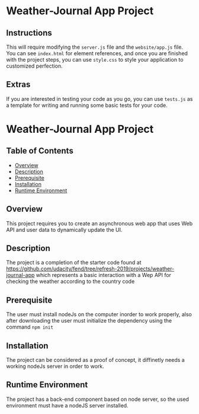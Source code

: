 # Weather-Journal App Project



## Instructions
This will require modifying the `server.js` file and the `website/app.js` file. You can see `index.html` for element references, and once you are finished with the project steps, you can use `style.css` to style your application to customized perfection.

## Extras
If you are interested in testing your code as you go, you can use `tests.js` as a template for writing and running some basic tests for your code.

# Weather-Journal App Project

## Table of Contents

* [Overview](#Overview)
* [Description](#description)
* [Prerequisite](#prerequisite)
* [Installation](#installation)
* [Runtime Environment](#runtime-environment)

## Overview
This project requires you to create an asynchronous web app that uses Web API and user data to dynamically update the UI. 

## Description

The project is a completion of the starter code found at https://github.com/udacity/fend/tree/refresh-2019/projects/weather-journal-app
which represents a basic interaction with a Wep API for checking the weather according to the country code

## Prerequisite

The user must install nodeJs on the computer inorder to work properly, also after downloading the user must initialize the dependency using the command `npm init`

## Installation
The project can be considered as a proof of concept, it diffinetly needs a working nodeJs server in order to work.

## Runtime Environment
The project has a back-end component based on node server, so the used environment must have a nodeJS server installed.

